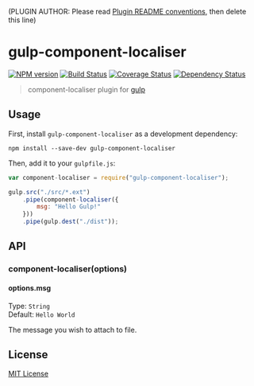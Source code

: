 (PLUGIN AUTHOR: Please read [Plugin README conventions](https://github.com/wearefractal/gulp/wiki/Plugin-README-Conventions), then delete this line)

# gulp-component-localiser
[![NPM version][npm-image]][npm-url] [![Build Status][travis-image]][travis-url]  [![Coverage Status][coveralls-image]][coveralls-url] [![Dependency Status][depstat-image]][depstat-url]

> component-localiser plugin for [gulp](https://github.com/wearefractal/gulp)

## Usage

First, install `gulp-component-localiser` as a development dependency:

```shell
npm install --save-dev gulp-component-localiser
```

Then, add it to your `gulpfile.js`:

```javascript
var component-localiser = require("gulp-component-localiser");

gulp.src("./src/*.ext")
	.pipe(component-localiser({
		msg: "Hello Gulp!"
	}))
	.pipe(gulp.dest("./dist"));
```

## API

### component-localiser(options)

#### options.msg
Type: `String`  
Default: `Hello World`

The message you wish to attach to file.


## License

[MIT License](http://en.wikipedia.org/wiki/MIT_License)

[npm-url]: https://npmjs.org/package/gulp-component-localiser
[npm-image]: https://badge.fury.io/js/gulp-component-localiser.png

[travis-url]: http://travis-ci.org/SteveCarratt/gulp-component-localiser
[travis-image]: https://secure.travis-ci.org/SteveCarratt/gulp-component-localiser.png?branch=master

[coveralls-url]: https://coveralls.io/r/SteveCarratt/gulp-component-localiser
[coveralls-image]: https://coveralls.io/repos/SteveCarratt/gulp-component-localiser/badge.png

[depstat-url]: https://david-dm.org/SteveCarratt/gulp-component-localiser
[depstat-image]: https://david-dm.org/SteveCarratt/gulp-component-localiser.png

